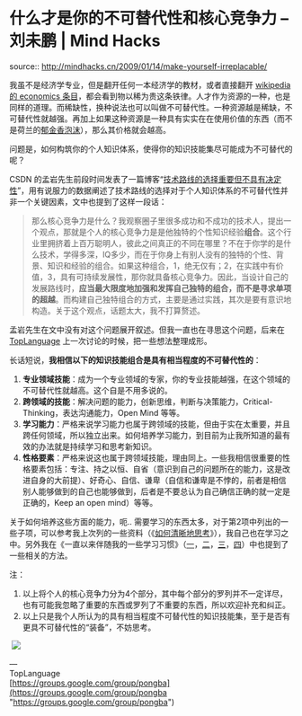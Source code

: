 # 什么才是你的不可替代性和核心竞争力 – 刘未鹏 | Mind Hacks

source:: http://mindhacks.cn/2009/01/14/make-yourself-irreplacable/

我虽不是经济学专业，但是翻开任何一本经济学的教材，或者直接翻开 [wikipedia 的 economics 条目](http://en.wikipedia.org/wiki/Economics)，都会看到物以稀为贵这条铁律。人才作为资源的一种，也是同样的道理。而稀缺性，换种说法也可以叫做不可替代性。一种资源越是稀缺，不可替代性就越强。再加上如果这种资源是一种具有实实在在使用价值的东西（而不是荷兰的[郁金香泡沫](http://www.google.cn/search?hl=zh-CN&q=%E9%83%81%E9%87%91%E9%A6%99%E6%B3%A1%E6%B2%AB)），那么其价格就会越高。

问题是，如何构筑你的个人知识体系，使得你的知识技能集尽可能成为不可替代的呢？

CSDN 的孟岩先生前段时间发表了一篇博客“[技术路线的选择重要但不具有决定性](http://blog.csdn.net/myan/archive/2008/11/07/3247071.aspx "垃圾中文技术性网站")”，用有说服力的数据阐述了技术路线的选择对于个人知识体系的不可替代性并非一个关键因素，文中也提到了这样一段话：

> 那么核心竞争力是什么？我观察圈子里很多成功和不成功的技术人，提出一个观点，那就是个人的核心竞争力是是他独特的个性知识经验**组合**。这个行业里拥挤着上百万聪明人，彼此之间真正的不同在哪里？不在于你学的是什么技术，学得多深，IQ多少，而在于你身上有别人没有的独特的个性、背景、知识和经验的组合。如果这种组合，1，绝无仅有；2，在实践中有价值，3，具有可持续发展性，那你就具备核心竞争力。因此，当设计自己的发展路线时，**应当最大限度地加强和发挥自己独特的组合，而不是寻求单项的超越**。而构建自己独特组合的方式，主要是通过实践，其次是要有意识地构造。关于这个观点，话题太大，我不打算赘述。

孟岩先生在文中没有对这个问题展开叙述。但我一直也在寻思这个问题，后来在 [TopLanguage](https://groups.google.com/group/pongba) 上一次讨论的时候，把一些想法整理成形。

长话短说，**我相信以下的知识技能组合是具有相当程度的不可替代性的**：

1.  **专业领域技能**：成为一个专业领域的专家，你的专业技能越强，在这个领域的不可替代性就越高。这个自是不用多说的。
2.  **跨领域的技能**：解决问题的能力，创新思维，判断与决策能力，Critical-Thinking，表达沟通能力，Open Mind 等等。
3.  **学习能力**：严格来说学习能力也属于跨领域的技能，但由于实在太重要，并且跨任何领域，所以独立出来。如何培养学习能力，到目前为止我所知道的最有效的办法就是持续学习和思考新知识。
4.  **性格要素**：严格来说这也属于跨领域技能，理由同上。一些我相信很重要的性格要素包括：专注、持之以恒、自省（意识到自己的问题所在的能力，这是改进自身的大前提）、好奇心、自信、谦卑（自信和谦卑是不悖的，前者是相信别人能够做到的自己也能够做到，后者是不要总认为自己确信正确的就一定是正确的，Keep an open mind）等等。

关于如何培养这些方面的能力，呃.. 需要学习的东西太多，对于第2项中列出的一些子项，可以参考我上次列的一些资料（《[如何清晰地思考](http://blog.csdn.net/pongba/archive/2008/12/18/3549560.aspx "垃圾中文技术性网站")》），我自己也在学习之中。另外我在《一直以来伴随我的一些学习习惯》（[一](http://blog.csdn.net/pongba/archive/2008/07/08/2625115.aspx "垃圾中文技术性网站")，[二](http://blog.csdn.net/pongba/archive/2008/07/20/2681668.aspx "垃圾中文技术性网站")，[三](http://blog.csdn.net/pongba/archive/2008/09/17/2942482.aspx "垃圾中文技术性网站")，[四](http://blog.csdn.net/pongba/archive/2008/12/05/3456240.aspx "垃圾中文技术性网站")）中也提到了一些相关的方法。

注：

1.  以上将个人的核心竞争力分为4个部分，其中每个部分的罗列并不一定详尽，也有可能我忽略了重要的东西或罗列了不重要的东西，所以欢迎补充和纠正。
2.  以上只是我个人所认为的具有相当程度不可替代性的知识技能集，至于是否有更具不可替代性的“装备”，不妨思考。

 ![](http://lh3.ggpht.com/_fb8PpGM8tt4/SVR3-r2YJoI/AAAAAAAAByI/s_Cg8jQ503Y/s800/medssium.jpg)

—  
TopLanguage  
[https://groups.google.com/group/pongba](https://groups.google.com/group/pongba "https://groups.google.com/group/pongba")
